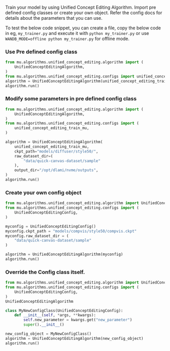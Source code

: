 Train your model by using Unified Concept Editing Algorithm. Import pre defined config classes or create your own object.
Refer the config docs for details about the parameters that you can use.

To test the below code snippet, you can create a file, copy the below code in eg, `my_trainer.py`
and execute it with `python my_trainer.py` or use `WANDB_MODE=offline python my_trainer.py` for offline mode.

### Use Pre defined config class
```python
from mu.algorithms.unified_concept_editing.algorithm import (
    UnifiedConceptEditingAlgorithm,
)
from mu.algorithms.unified_concept_editing.configs import unified_concept_editing_train_mu
algorithm = UnifiedConceptEditingAlgorithm(unified_concept_editing_train_mu)
algorithm.run()
```

### Modify some parameters in pre defined config class
```python
from mu.algorithms.unified_concept_editing.algorithm import (
    UnifiedConceptEditingAlgorithm,
)
from mu.algorithms.unified_concept_editing.configs import (
    unified_concept_editing_train_mu,
)

algorithm = UnifiedConceptEditingAlgorithm(
    unified_concept_editing_train_mu,
    ckpt_path="models/diffuser/style50/",
    raw_dataset_dir=(
        "data/quick-canvas-dataset/sample"
    ),
    output_dir="/opt/dlami/nvme/outputs",
)
algorithm.run()
```


### Create your own config object
```python
from mu.algorithms.unified_concept_editing.algorithm import UnifiedConceptEditingAlgorithm
from mu.algorithms.unified_concept_editing.configs import (
    UnifiedConceptEditingConfig,
)

myconfig = UnifiedConceptEditingConfig()
myconfig.ckpt_path = "models/compvis/style50/compvis.ckpt"
myconfig.raw_dataset_dir = (
    "data/quick-canvas-dataset/sample"
)

algorithm = UnifiedConceptEditingAlgorithm(myconfig)
algorithm.run()

```

### Override the Config class itself.
```python
from mu.algorithms.unified_concept_editing.algorithm import UnifiedConceptEditingAlgorithm
from mu.algorithms.unified_concept_editing.configs import (
    UnifiedConceptEditingConfig,
)
UnifiedConceptEditingAlgorithm

class MyNewConfigClass(UnifiedConceptEditingConfig):
    def __init__(self, *args, **kwargs):
        self.new_parameter = kwargs.get("new_parameter")
        super().__init__()

new_config_object = MyNewConfigClass()
algorithm = UnifiedConceptEditingAlgorithm(new_config_object)
algorithm.run()

```